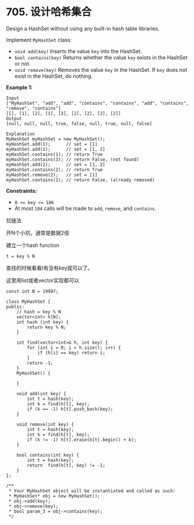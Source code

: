 # 705. 设计哈希集合

Design a HashSet without using any built-in hash table libraries.

Implement `MyHashSet` class:

* `void add(key)` Inserts the value `key` into the HashSet.
* `bool contains(key)` Returns whether the value `key` exists in the HashSet or not.
* `void remove(key)` Removes the value `key` in the HashSet. If `key` does not exist in the HashSet, do nothing.

**Example 1:**

```
Input
["MyHashSet", "add", "add", "contains", "contains", "add", "contains", "remove", "contains"]
[[], [1], [2], [1], [3], [2], [2], [2], [2]]
Output
[null, null, null, true, false, null, true, null, false]

Explanation
MyHashSet myHashSet = new MyHashSet();
myHashSet.add(1);      // set = [1]
myHashSet.add(2);      // set = [1, 2]
myHashSet.contains(1); // return True
myHashSet.contains(3); // return False, (not found)
myHashSet.add(2);      // set = [1, 2]
myHashSet.contains(2); // return True
myHashSet.remove(2);   // set = [1]
myHashSet.contains(2); // return False, (already removed)
```

**Constraints:**

* `0 <= key <= 106`
* At most `104` calls will be made to `add`, `remove`, and `contains`.

拉链法

开N个小坑，通常是数据2倍

建立一个hash function

```
t = key % N
```

查找的时候看看t有没有key就可以了。

这里用list或者vector实现都可以

```clike
const int N = 19997;

class MyHashSet {
public:
    // hash = key % N
    vector<int> h[N];
    int hash (int key) {
        return key % N;
    }
    
    int find(vector<int>& h, int key) {
        for (int i = 0; i < h.size(); i++) {
            if (h[i] == key) return i;
        }
        return -1;
    }
    MyHashSet() {

    }
    
    void add(int key) {
        int t = hash(key);
        int k = find(h[t], key);
        if (k == -1) h[t].push_back(key);
    }
    
    void remove(int key) {
        int t = hash(key);
        int k = find(h[t], key);
        if (k != -1) h[t].erase(h[t].begin() + k);
    }
    
    bool contains(int key) {
        int t = hash(key);
        return  find(h[t], key) != -1;
    }
};

/**
 * Your MyHashSet object will be instantiated and called as such:
 * MyHashSet* obj = new MyHashSet();
 * obj->add(key);
 * obj->remove(key);
 * bool param_3 = obj->contains(key);
 */
```
